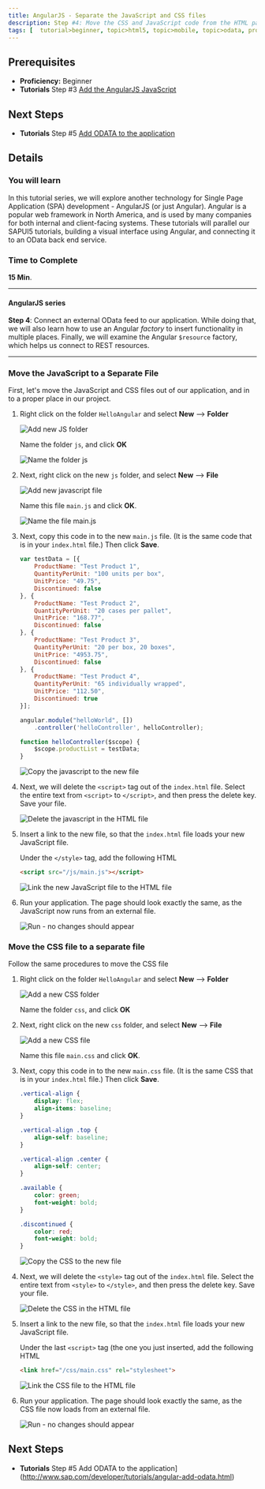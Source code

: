 ```yaml
---
title: AngularJS - Separate the JavaScript and CSS files
description: Step #4: Move the CSS and JavaScript code from the HTML page to separate files on the web server.
tags: [  tutorial>beginner, topic>html5, topic>mobile, topic>odata, products>sap-hana-cloud-platform ]
---
```

## Prerequisites  
 - **Proficiency:** Beginner 
 - **Tutorials** Step #3 [Add the AngularJS JavaScript](http://www.sap.com/developer/tutorials/angular-add-javascript.html)

## Next Steps
 - **Tutorials** Step #5 [Add ODATA to the application](http://www.sap.com/developer/tutorials/angular-add-odata.html)

 
## Details
### You will learn  
In this tutorial series, we will explore another technology for Single Page Application (SPA) development - AngularJS (or just Angular).  Angular is a popular web framework in North America, and is used by many companies for both internal and client-facing systems.  These tutorials will parallel our SAPUI5 tutorials, building a visual interface using Angular, and connecting it to an OData back end service.

### Time to Complete
**15 Min**.

---
#### AngularJS series
**Step 4**: Connect an external OData feed to our application.  While doing that, we will also learn how to use an Angular *factory* to insert functionality in multiple places.  Finally, we will examine the Angular `$resource` factory, which helps us connect to REST resources.

---

### Move the JavaScript to a Separate File

First, let's move the JavaScript and CSS files out of our application, and in to a proper place in our project.

1.  Right click on the folder `HelloAngular` and select **New** --> **Folder**

    ![Add new JS folder](1-1.png)
    
    Name the folder `js`, and click **OK**
    
    ![Name the folder js](1-1b.png)

2.  Next, right click on the new `js` folder, and select **New** --> **File**

    ![Add new javascript file](1-2.png)

    Name this file `main.js` and click **OK**.

    ![Name the file main.js](1-2b.png)

3.  Next, copy this code in to the new `main.js` file.  (It is the same code that is in your `index.html` file.)  Then click **Save**.

    ```javascript
    var testData = [{
    	ProductName: "Test Product 1",
    	QuantityPerUnit: "100 units per box",
    	UnitPrice: "49.75",
    	Discontinued: false
    }, {
    	ProductName: "Test Product 2",
    	QuantityPerUnit: "20 cases per pallet",
    	UnitPrice: "168.77",
    	Discontinued: false
    }, {
    	ProductName: "Test Product 3",
    	QuantityPerUnit: "20 per box, 20 boxes",
    	UnitPrice: "4953.75",
    	Discontinued: false
    }, {
    	ProductName: "Test Product 4",
    	QuantityPerUnit: "65 individually wrapped",
    	UnitPrice: "112.50",
    	Discontinued: true
    }];
    
    angular.module("helloWorld", [])
    	.controller('helloController', helloController);
    
    function helloController($scope) {
    	$scope.productList = testData;
    }
    ```

    ![Copy the javascript to the new file](1-3.png)

4.  Next, we will delete the `<script>` tag out of the `index.html` file.  Select the entire text from `<script>` to `</script>`, and then press the delete key.  Save your file.

    ![Delete the javascript in the HTML file](1-4a.png)

5.  Insert a link to the new file, so that the `index.html` file loads your new JavaScript file.  

    Under the `</style>` tag, add the following HTML
    
    ```html
    <script src="/js/main.js"></script>
    ```

    ![Link the new JavaScript file to the HTML file](1-5.png)
    
6.  Run your application.  The page should look exactly the same, as the JavaScript now runs from an external file.

    ![Run - no changes should appear](run-app.png)

### Move the CSS file to a separate file

Follow the same procedures to move the CSS file

1.  Right click on the folder `HelloAngular` and select **New** --> **Folder**

    ![Add a new CSS folder](2-1.png)
    
    Name the folder `css`, and click **OK**

2.  Next, right click on the new `css` folder, and select **New** --> **File**

    ![Add a new CSS file](2-2.png)

    Name this file `main.css` and click **OK**.

3.  Next, copy this code in to the new `main.css` file.  (It is the same CSS that is in your `index.html` file.)  Then click **Save**.

    ```css
    .vertical-align {
        display: flex;
        align-items: baseline;
    }
    
    .vertical-align .top {
        align-self: baseline;
    }
    
    .vertical-align .center {
        align-self: center;
    }
    
    .available {
        color: green;
        font-weight: bold;
    }
    
    .discontinued {
        color: red;
        font-weight: bold;
    }
    ```

    ![Copy the CSS to the new file](2-3.png)

4.  Next, we will delete the `<style>` tag out of the `index.html` file.  Select the entire text from `<style>` to `</style>`, and then press the delete key.  Save your file.

    ![Delete the CSS in the HTML file](2-4.png)

5.  Insert a link to the new file, so that the `index.html` file loads your new JavaScript file.  

    Under the last `<script>` tag (the one you just inserted, add the following HTML
    
    ```html
    <link href="/css/main.css" rel="stylesheet">
    ```

    ![Link the CSS file to the HTML file](2-5.png)
    
6.  Run your application.  The page should look exactly the same, as the CSS file now loads from an external file.

    ![Run - no changes should appear](run-app.png)



## Next Steps
 - **Tutorials** Step #5 Add ODATA to the application](http://www.sap.com/developer/tutorials/angular-add-odata.html)
